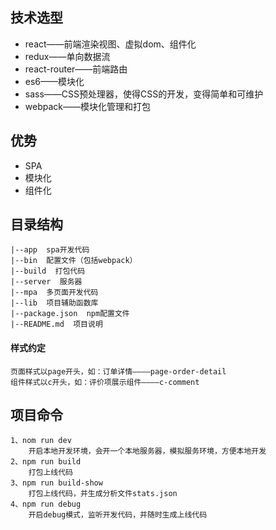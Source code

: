 
## 技术选型
* react——前端渲染视图、虚拟dom、组件化
* redux——单向数据流
* react-router——前端路由
* es6——模块化
* sass——CSS预处理器，使得CSS的开发，变得简单和可维护
* webpack——模块化管理和打包

## 优势
* SPA
* 模块化
* 组件化

## 目录结构 ##
```
|--app  spa开发代码
|--bin  配置文件（包括webpack）
|--build  打包代码
|--server  服务器
|--mpa  多页面开发代码
|--lib  项目辅助函数库
|--package.json  npm配置文件
|--README.md  项目说明
```

#### 样式约定
```
页面样式以page开头，如：订单详情————page-order-detail
组件样式以c开头，如：评价项展示组件————c-comment
```


## 项目命令

```
1、nom run dev
    开启本地开发环境，会开一个本地服务器，模拟服务环境，方便本地开发
2、npm run build
    打包上线代码
3、npm run build-show
    打包上线代码，并生成分析文件stats.json
4、npm run debug
    开启debug模式，监听开发代码，并随时生成上线代码
```
